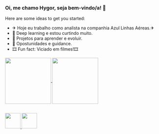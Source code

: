 ### Oi, me chamo Hygor, seja bem-vindo/a! 👋


Here are some ideas to get you started:

- ✈ Hoje eu trabalho como analista na companhia Azul Linhas Aéreas.✈
- 🌱 Deep learning e estou curtindo muito.
- 👯 Projetos para aprender e evoluir.
- 🤔 Opostunidades e guidance.
- 🎞 Fun fact: Viciado em filmes!🎞


<a href="https://github.com/HygorMenezes">
  <img height='150em' img align="center" src="https://github-readme-stats.vercel.app/api?username=HygorMenezes&theme=merko" />
</a>
<a href="https://github.com/HygorMenezes">
  <img height='150em' img align="center" src="https://github-readme-stats.vercel.app/api/pin/?username=HygorMenezes&repo=IMDBporject&theme=merko" />
</a>

##
<a href="https://github.com/HygorMenezes">
  <img height='50em' img src="https://cdn.jsdelivr.net/gh/devicons/devicon/icons/python/python-original-wordmark.svg" />
</a>
<a href="https://github.com/HygorMenezes">
  <img height='50em' img src="https://cdn.jsdelivr.net/gh/devicons/devicon/icons/pytorch/pytorch-plain-wordmark.svg"  />
</a>
          
          
